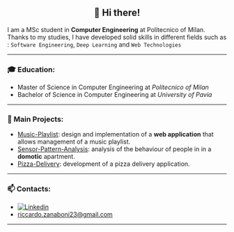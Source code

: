 <h2 align="center" style="font-weight:bold"> <b> 👋 Hi there! </h2> </b>
  
I am a MSc student in **Computer Engineering** at Politecnico of Milan.  
Thanks to my studies, I have developed solid skills in different fields such as : `Software Engineering`, `Deep Learning` and `Web Technologies`

---
### 🎓 Education:
* Master of Science in Computer Engineering at *Politecnico of Milan*
* Bachelor of Science in Computer Engineering at *University of Pavia*
---
### 📌 Main Projects:
* [Music-Playlist](https://github.com/RiccardoZanaboni/MusicPlaylist): design and implementation of a **web application** that allows management of a music playlist.
* [Sensor-Pattern-Analysis](https://github.com/RiccardoZanaboni/sensor-pattern-analysis): analysis of the behaviour of people in in a **domotic** apartment.
* [Pizza-Delivery](https://github.com/RiccardoZanaboni/Pizza-Delivery): development of a pizza delivery application.
  
---
### 📫 Contacts:
* [![Linkedin](https://camo.githubusercontent.com/6dc9828248fb64760c234f5b24c275a4912e9bb546c281d0c8e67cecb3381669/68747470733a2f2f696d672e736869656c64732e696f2f62616467652f2d4c696e6b6564496e2d626c75653f7374796c653d666c6174266c6f676f3d4c696e6b6564696e266c6f676f436f6c6f723d7768697465)](https://www.linkedin.com/in/riccardo-zanaboni-23g97/)
* riccardo.zanaboni23@gmail.com
---
